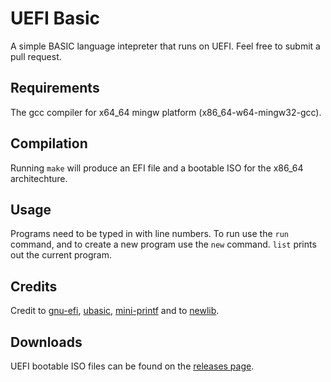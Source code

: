 # UEFI Basic
A simple BASIC language intepreter that runs on UEFI. Feel free to submit a pull request.
## Requirements
The gcc compiler for x64\_64 mingw platform (x86\_64-w64-mingw32-gcc).
## Compilation
Running `make` will produce an EFI file and a bootable ISO for the x86\_64 architechture.
## Usage
Programs need to be typed in with line numbers. To run use the `run` command, and to create a new program use the `new` command. `list` prints out the current program.
## Credits
Credit to [gnu-efi](https://github.com/vathpela/gnu-efi), [ubasic](https://github.com/adamdunkels/ubasic), [mini-printf](https://github.com/mludvig/mini-printf) and to [newlib](https://github.com/bminor/newlib).
## Downloads
UEFI bootable ISO files can be found on the [releases page](https://github.com/logern5/UEFI_Basic/releases).
